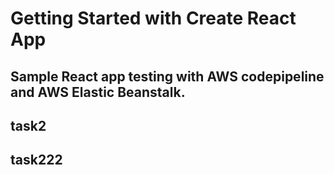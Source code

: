 # Getting Started with Create React App

## Sample React app testing with AWS codepipeline and AWS Elastic Beanstalk.
 
 ## task2
 ## task222
